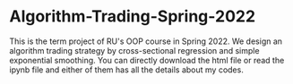 # Algorithm-Trading-Spring-2022
This is the term project of RU's OOP course in Spring 2022. We design an algorithm trading strategy by cross-sectional regression and simple exponential smoothing.
You can directly download the html file or read the ipynb file and either of them has all the details about my codes.
